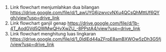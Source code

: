 1.	Link flowchart menjumlahkan dua bilangan 
https://drive.google.com/file/d/1_awUYG6jzwvcvNXu4QCsQhMttUf6QYgh/view?usp=drive_link
2.	Link flowchart ganjil genap
https://drive.google.com/file/d/1b-4T_AodGVd5QWMwQHvXwZU_-8PPstA4/view?usp=drive_link 
3.	Link flowchart menghitung luas lingkaran
https://drive.google.com/file/d/1_0ldlEd44aZFrpE8amBXWOw5zDh3G5fj/view?usp=drive_link




